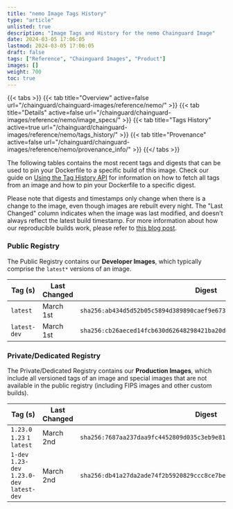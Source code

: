 ```yaml
---
title: "nemo Image Tags History"
type: "article"
unlisted: true
description: "Image Tags and History for the nemo Chainguard Image"
date: 2024-03-05 17:06:05
lastmod: 2024-03-05 17:06:05
draft: false
tags: ["Reference", "Chainguard Images", "Product"]
images: []
weight: 700
toc: true
---
```


{{< tabs >}}
{{< tab title="Overview" active=false url="/chainguard/chainguard-images/reference/nemo/" >}}
{{< tab title="Details" active=false url="/chainguard/chainguard-images/reference/nemo/image_specs/" >}}
{{< tab title="Tags History" active=true url="/chainguard/chainguard-images/reference/nemo/tags_history/" >}}
{{< tab title="Provenance" active=false url="/chainguard/chainguard-images/reference/nemo/provenance_info/" >}}
{{</ tabs >}}

The following tables contains the most recent tags and digests that can be used to pin your Dockerfile to a specific build of this image. Check our guide on [Using the Tag History API](/chainguard/chainguard-images/using-the-tag-history-api/) for information on how to fetch all tags from an image and how to pin your Dockerfile to a specific digest.

Please note that digests and timestamps only change when there is a change to the image, even though images are rebuilt every night. The "Last Changed" column indicates when the image was last modified, and doesn't always reflect the latest build timestamp. For more information about how our reproducible builds work, please refer to [this blog post](https://www.chainguard.dev/unchained/reproducing-chainguards-reproducible-image-builds).

### Public Registry
The Public Registry contains our **Developer Images**, which typically comprise the `latest*` versions of an image.

| Tag (s)       | Last Changed | Digest                                                                    |
|---------------|--------------|---------------------------------------------------------------------------|
|  `latest`     | March 1st    | `sha256:ab434d5d52b05c5894d389890caef9e6734ffbc46c4f6bb95d2689d0563e2828` |
|  `latest-dev` | March 1st    | `sha256:cb26aeced14fcb630d62648298421ba20d7e2ba6701312f4a09338410a8f9c1c` |


### Private/Dedicated Registry
The Private/Dedicated Registry contains our **Production Images**, which include all versioned tags of an image and special images that are not available in the public registry (including FIPS images and other custom builds).

| Tag (s)                                       | Last Changed | Digest                                                                    |
|-----------------------------------------------|--------------|---------------------------------------------------------------------------|
|  `1.23.0` `1.23` `1` `latest`                 | March 2nd    | `sha256:7687aa237daa9fc4452809d035c3eb9e816dfdf29fc310d010e42e6667c79ad9` |
|  `1-dev` `1.23-dev` `1.23.0-dev` `latest-dev` | March 2nd    | `sha256:db41a27da2ade74f2b5920829ccc8ce7be4e5e9aa6f7f02bc57dee2bf1a1eaf6` |

